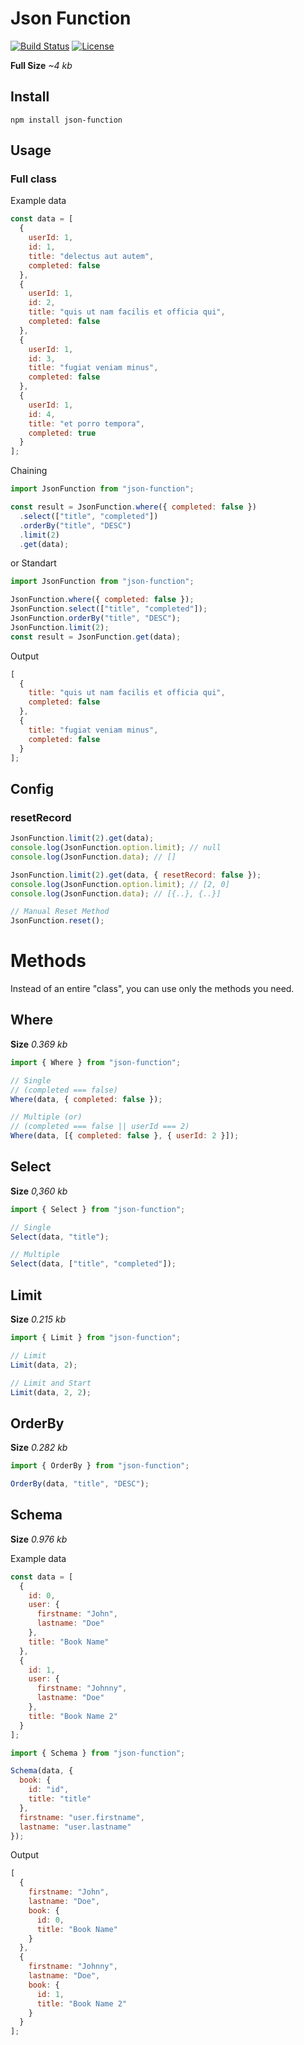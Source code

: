 # Json Function

[![Build Status](https://travis-ci.com/aykutkardas/Json-Function.svg?branch=master)](https://travis-ci.com/aykutkardas/Json-Function)
[![License](https://img.shields.io/badge/License-Apache%202.0-green.svg)](http://www.apache.org/licenses/LICENSE-2.0.html)

**Full Size** _~4 kb_

## Install

```
npm install json-function
```

## Usage

### Full class

Example data

```js
const data = [
  {
    userId: 1,
    id: 1,
    title: "delectus aut autem",
    completed: false
  },
  {
    userId: 1,
    id: 2,
    title: "quis ut nam facilis et officia qui",
    completed: false
  },
  {
    userId: 1,
    id: 3,
    title: "fugiat veniam minus",
    completed: false
  },
  {
    userId: 1,
    id: 4,
    title: "et porro tempora",
    completed: true
  }
];
```

Chaining

```js
import JsonFunction from "json-function";

const result = JsonFunction.where({ completed: false })
  .select(["title", "completed"])
  .orderBy("title", "DESC")
  .limit(2)
  .get(data);
```

or Standart

```js
import JsonFunction from "json-function";

JsonFunction.where({ completed: false });
JsonFunction.select(["title", "completed"]);
JsonFunction.orderBy("title", "DESC");
JsonFunction.limit(2);
const result = JsonFunction.get(data);
```

Output

```js
[
  {
    title: "quis ut nam facilis et officia qui",
    completed: false
  },
  {
    title: "fugiat veniam minus",
    completed: false
  }
];
```

## Config

### resetRecord

```js
JsonFunction.limit(2).get(data);
console.log(JsonFunction.option.limit); // null
console.log(JsonFunction.data); // []
```

```js
JsonFunction.limit(2).get(data, { resetRecord: false });
console.log(JsonFunction.option.limit); // [2, 0]
console.log(JsonFunction.data); // [{..}, {..}]

// Manual Reset Method
JsonFunction.reset();
```

# Methods

Instead of an entire "class", you can use only the methods you need.

## Where

**Size** _0.369 kb_

```js
import { Where } from "json-function";

// Single
// (completed === false)
Where(data, { completed: false });

// Multiple (or)
// (completed === false || userId === 2)
Where(data, [{ completed: false }, { userId: 2 }]);
```

## Select

**Size** _0,360 kb_

```js
import { Select } from "json-function";

// Single
Select(data, "title");

// Multiple
Select(data, ["title", "completed"]);
```

## Limit

**Size** _0.215 kb_

```js
import { Limit } from "json-function";

// Limit
Limit(data, 2);

// Limit and Start
Limit(data, 2, 2);
```

## OrderBy

**Size** _0.282 kb_

```js
import { OrderBy } from "json-function";

OrderBy(data, "title", "DESC");
```

## Schema

**Size** _0.976 kb_

Example data

```js
const data = [
  {
    id: 0,
    user: {
      firstname: "John",
      lastname: "Doe"
    },
    title: "Book Name"
  },
  {
    id: 1,
    user: {
      firstname: "Johnny",
      lastname: "Doe"
    },
    title: "Book Name 2"
  }
];
```

```js
import { Schema } from "json-function";

Schema(data, {
  book: {
    id: "id",
    title: "title"
  },
  firstname: "user.firstname",
  lastname: "user.lastname"
});
```

Output

```js
[
  {
    firstname: "John",
    lastname: "Doe",
    book: {
      id: 0,
      title: "Book Name"
    }
  },
  {
    firstname: "Johnny",
    lastname: "Doe",
    book: {
      id: 1,
      title: "Book Name 2"
    }
  }
];
```
